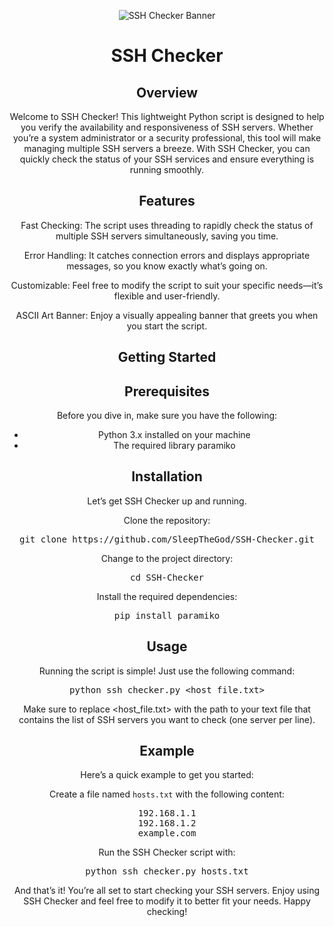 <p align="center">
  <img src="https://i.imgur.com/0DGuMrJ.png" alt="SSH Checker Banner" />
</p>

<h1 align="center">SSH Checker</h1>

<h2 align="center">Overview</h2>

<p align="center">
Welcome to SSH Checker! This lightweight Python script is designed to help you verify the availability and responsiveness of SSH servers. Whether you’re a system administrator or a security professional, this tool will make managing multiple SSH servers a breeze. With SSH Checker, you can quickly check the status of your SSH services and ensure everything is running smoothly.
</p>

<h2 align="center">Features</h2>

<p align="center">
Fast Checking: The script uses threading to rapidly check the status of multiple SSH servers simultaneously, saving you time.
</p>

<p align="center">
Error Handling: It catches connection errors and displays appropriate messages, so you know exactly what’s going on.
</p>

<p align="center">
Customizable: Feel free to modify the script to suit your specific needs—it’s flexible and user-friendly.
</p>

<p align="center">
ASCII Art Banner: Enjoy a visually appealing banner that greets you when you start the script.
</p>

<h2 align="center">Getting Started</h2>

<h2 align="center">Prerequisites</h2>

<p align="center">
Before you dive in, make sure you have the following:
</p>

<ul align="center">
  <li>Python 3.x installed on your machine</li>
  <li>The required library paramiko</li>
</ul>

<h2 align="center">Installation</h2>

<p align="center">
Let’s get SSH Checker up and running.
</p>

<p align="center">
Clone the repository:
</p>

<pre align="center">
git clone https://github.com/SleepTheGod/SSH-Checker.git
</pre>

<p align="center">
Change to the project directory:
</p>

<pre align="center">
cd SSH-Checker
</pre>

<p align="center">
Install the required dependencies:
</p>

<pre align="center">
pip install paramiko
</pre>

<h2 align="center">Usage</h2>

<p align="center">
Running the script is simple! Just use the following command:
</p>

<pre align="center">
python ssh_checker.py &lt;host_file.txt&gt;
</pre>

<p align="center">
Make sure to replace &lt;host_file.txt&gt; with the path to your text file that contains the list of SSH servers you want to check (one server per line).
</p>

<h2 align="center">Example</h2>

<p align="center">
Here’s a quick example to get you started:
</p>

<p align="center">
Create a file named <code>hosts.txt</code> with the following content:
</p>

<pre align="center">
192.168.1.1
192.168.1.2
example.com
</pre>

<p align="center">
Run the SSH Checker script with:
</p>

<pre align="center">
python ssh_checker.py hosts.txt
</pre>

<p align="center">
And that’s it! You’re all set to start checking your SSH servers. Enjoy using SSH Checker and feel free to modify it to better fit your needs. Happy checking!
</p>
